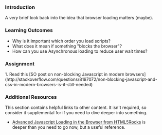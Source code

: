### Introduction
A *very* brief look back into the idea that browser loading matters (maybe).

### Learning Outcomes

* Why is it important which order you load scripts?
* What does it mean if something "blocks the browser"?
* How can you use Asynchronous loading to reduce user wait times?

### Assignment

<div class="lesson-content__panel" markdown="1">
1. Read this [SO post on non-blocking Javascript in modern browsers](http://stackoverflow.com/questions/8197072/non-blocking-javascript-and-css-in-modern-browsers-is-it-still-needed)
</div>

### Additional Resources
This section contains helpful links to other content. It isn't required, so consider it supplemental for if you need to dive deeper into something.

* [Advanced Javascript Loading in the Browser from HTML5Rocks](http://www.html5rocks.com/en/tutorials/speed/script-loading/) is deeper than you need to go now, but a useful reference.

